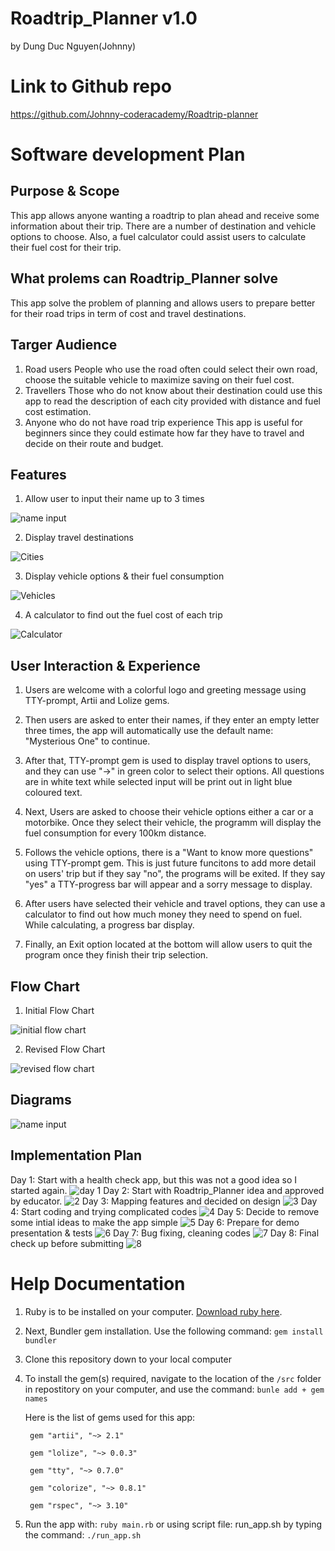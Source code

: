 # Roadtrip_Planner v1.0

by Dung Duc Nguyen(Johnny)

# Link to Github repo

https://github.com/Johnny-coderacademy/Roadtrip-planner

# Software development Plan

## Purpose & Scope
This app allows anyone wanting a roadtrip to plan ahead and receive some information about their trip. There are a number of destination and vehicle options to choose. Also, a fuel calculator could assist users to calculate their fuel cost for their trip.

## What prolems can Roadtrip_Planner solve
This app solve the problem of planning and allows users to prepare better for their road trips in term of cost and travel destinations.

## Targer Audience
1. Road users
People who use the road often could select their own road, choose the suitable vehicle to maximize saving on their fuel cost.
2. Travellers
Those who do not know about their destination could use this app to read the description of each city provided with distance and fuel cost estimation.
3. Anyone who do not have road trip experience
This app is useful for beginners since they could estimate how far they have to travel and decide on their route and budget. 
## Features
1. Allow user to input their name up to 3 times
<img src="./docs/f1.png" alt="name input">

2. Display travel destinations
<img src="./docs/f2.png" alt="Cities">

3. Display vehicle options & their fuel consumption
<img src="./docs/f3.png" alt="Vehicles">

4. A calculator to find out the fuel cost of each trip
<img src="./docs/f4.png" alt="Calculator">

## User Interaction & Experience
1. Users are welcome with a colorful logo and greeting message using TTY-prompt, Artii and Lolize gems. 

2. Then users are asked to enter their names, if they enter an empty letter three times, the app will automatically use the default name: "Mysterious One" to continue.

3. After that, TTY-prompt gem is used to display travel options to users, and they can use "->" in green color to select their options. All questions are in white text while selected input will be print out in light blue coloured text.

4. Next, Users are asked to choose their vehicle options either a car or a motorbike. Once they select their vehicle, the programm will display the fuel consumption for every 100km distance. 

5. Follows the vehicle options, there is a "Want to know more questions" using TTY-prompt gem. This is just future funcitons to add more detail on users' trip but if they say "no", the programs will be exited. If they say "yes" a TTY-progress bar will appear and a sorry message to display.

6. After users have selected their vehicle and travel options, they can use a calculator to find out how much money they need to spend on fuel. While calculating, a progress bar display.

7. Finally, an Exit option located at the bottom will allow users to quit the program once they finish their trip selection.
## Flow Chart
1. Initial Flow Chart
<img src="./docs/initial.png" alt="initial flow chart">

2. Revised Flow Chart
<img src="./docs/revised.png" alt="revised flow chart">

## Diagrams
<img src="./docs/diagram.png" alt="name input">

## Implementation Plan
Day 1: Start with a health check app, but this was not a good idea so I started again.
<img src="./docs/1.png" alt="day 1">
Day 2: Start with Roadtrip_Planner idea and approved by educator.
<img src="./docs/2.png" alt="2">
Day 3: Mapping features and decided on design
<img src="./docs/3.png" alt="3">
Day 4: Start coding and trying complicated codes
<img src="./docs/4.png" alt="4">
Day 5: Decide to remove some intial ideas to make the app simple
<img src="./docs/5.png" alt="5">
Day 6: Prepare for demo presentation & tests
<img src="./docs/6.png" alt="6">
Day 7: Bug fixing, cleaning codes
<img src="./docs/7.png" alt="7">
Day 8: Final check up before submitting
<img src="./docs/8.png" alt="8">

# Help Documentation

1. Ruby is to be installed on your computer. [Download ruby here](https://www.ruby-lang.org/en/).

2. Next, Bundler gem installation. Use the following command: 
`gem install bundler`
3. Clone this repository down to your local computer
4. To install the gem(s) required, navigate to the location of the `/src` folder in repostitory on your computer, and use the command:
`bunle add + gem names`

    Here is the list of gems used for this app:

        gem "artii", "~> 2.1"

        gem "lolize", "~> 0.0.3"

        gem "tty", "~> 0.7.0"

        gem "colorize", "~> 0.8.1"

        gem "rspec", "~> 3.10"   

5. Run the app with:
`ruby main.rb`
or using script file: run_app.sh by typing the command: 
`./run_app.sh`
